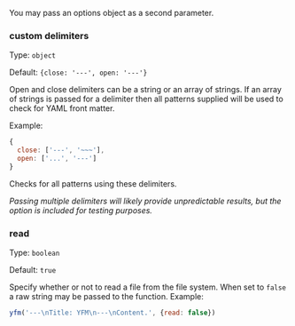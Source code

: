 You may pass an options object as a second parameter.

### custom delimiters
Type: `object`

Default: `{close: '---', open: '---'}`

Open and close delimiters can be a string or an array of strings. If an array of strings is passed for a delimiter then all patterns supplied will be used to check for YAML front matter.

Example:

```js
{
  close: ['---', '~~~'],
  open: ['...', '---']
}
```

Checks for all patterns using these delimiters.

_Passing multiple delimiters will likely provide unpredictable results, but the option is included for testing purposes._

### read
Type: `boolean`

Default: `true`

Specify whether or not to read a file from the file system. When set to `false` a raw string may be passed to the function. Example:

```js
yfm('---\nTitle: YFM\n---\nContent.', {read: false})
```